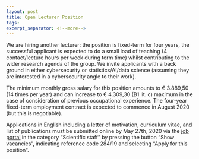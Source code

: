 ```yaml
---
layout: post
title: Open Lecturer Position
tags:
excerpt_separator: <!--more-->
---
```

We are hiring another lecturer: the position is fixed-term for four years, the successful applicant  is expected to do a small load of teaching (4 contact/lecture hours per week during term time) whilst contributing to the wider research agenda of the group. We invite applicants with a back ground in either cybersecurity or statistics/AI/data science (assuming they are interested in a cybersecurity angle to their work).
<!--more-->
The minimum monthly gross salary for this position amounts to € 3.889,50 (14 times per year) and can increase to € 4.309,30 (B1 lit. c) maximum in the case of consideration of previous occupational experience. The four-year fixed-term employment contract is expected to commence in August 2020 (but this is negotiable).

Applications in English including a letter of motivation, curriculum vitae, and list of publications  must be submitted online by May 27th, 2020 via the [job portal](jobs.aau.at/en/) in the category “Scientific staff” by pressing the button “Show vacancies”, indicating reference code 284/19 and selecting “Apply for this position”.
